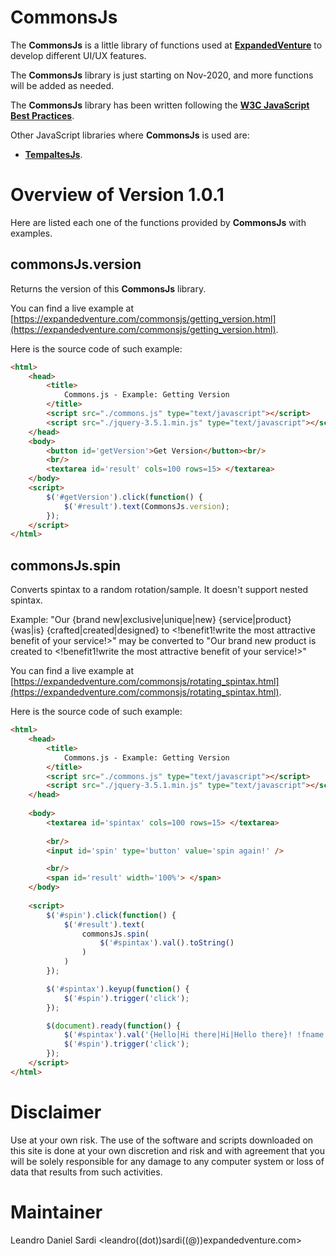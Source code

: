 # CommonsJs

The **CommonsJs** is a little library of functions used at [**ExpandedVenture**](https://expandedventure.com/expandedventure) to develop different UI/UX features.

The **CommonsJs** library is just starting on Nov-2020, and more functions will be added as needed.

The **CommonsJs** library has been written following the [**W3C JavaScript Best Practices**](https://www.w3.org/community/webed/wiki/JavaScript_best_practices).


Other JavaScript libraries where **CommonsJs** is used are:
* [**TempaltesJs**](https://github.com/leandrosardi/templatesjs).

# Overview of Version 1.0.1

Here are listed each one of the functions provided by **CommonsJs** with examples.

## commonsJs.version
Returns the version of this **CommonsJs** library.

You can find a live example at [https://expandedventure.com/commonsjs/getting_version.html](https://expandedventure.com/commonsjs/getting_version.html).

Here is the source code of such example:

```html
<html>
	<head>
		<title>
			Commons.js - Example: Getting Version
		</title>
		<script src="./commons.js" type="text/javascript"></script>
		<script src="./jquery-3.5.1.min.js" type="text/javascript"></script>
	</head>
	<body>
		<button id='getVersion'>Get Version</button><br/>
		<br/>
		<textarea id='result' cols=100 rows=15> </textarea>
	</body>
	<script>
		$('#getVersion').click(function() {
			$('#result').text(CommonsJs.version);
		});
	</script>
</html>
```

## commonsJs.spin
Converts spintax to a random rotation/sample.
It doesn't support nested spintax.

Example:
"Our {brand new|exclusive|unique|new}  {service|product} {was|is} {crafted|created|designed} to <!benefit1!write the most attractive benefit of your service!>"
may be converted to
"Our brand new product is created to <!benefit1!write the most attractive benefit of your service!>"

You can find a live example at [https://expandedventure.com/commonsjs/rotating_spintax.html](https://expandedventure.com/commonsjs/rotating_spintax.html).

Here is the source code of such example:

```html
<html>
	<head>
		<title>
			Commons.js - Example: Getting Version
		</title>
		<script src="./commons.js" type="text/javascript"></script>
		<script src="./jquery-3.5.1.min.js" type="text/javascript"></script>
	</head>
	
	<body>
		<textarea id='spintax' cols=100 rows=15> </textarea>
		
		<br/>
		<input id='spin' type='button' value='spin again!' />

		<br/>
		<span id='result' width='100%'> </span>
	</body>
	
	<script>
		$('#spin').click(function() {
			$('#result').text(
				commonsJs.spin(
					$('#spintax').val().toString()
				)
			)
		});

		$('#spintax').keyup(function() {
			$('#spin').trigger('click');
		});

		$(document).ready(function() {
			$('#spintax').val('{Hello|Hi there|Hi|Hello there}! !fname. {Thanks|Thank You|Thank you} Contact me at leandro<dot>sardi<at>expandedventure<dot>com!');
			$('#spin').trigger('click');
		});
	</script>
</html>
```

# Disclaimer

Use at your own risk. The use of the software and scripts downloaded on this site is done at your own discretion and risk and with agreement that you will be solely responsible for any damage to any computer system or loss of data that results from such activities.

# Maintainer
Leandro Daniel Sardi <leandro((dot))sardi((@))expandedventure.com>
